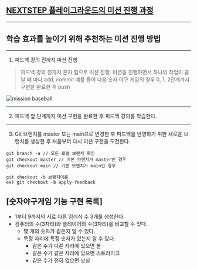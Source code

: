 ## [NEXTSTEP 플레이그라운드의 미션 진행 과정](https://github.com/next-step/nextstep-docs/blob/master/playground/README.md)

---
## 학습 효과를 높이기 위해 추천하는 미션 진행 방법

---
1. 피드백 강의 전까지 미션 진행 
> 피드백 강의 전까지 혼자 힘으로 미션 진행. 미션을 진행하면서 하나의 작업이 끝날 때 마다 add, commit
> 예를 들어 다음 숫자 야구 게임의 경우 0, 1, 2단계까지 구현을 완료한 후 push

![mission baseball](https://raw.githubusercontent.com/next-step/nextstep-docs/master/playground/images/mission_baseball.png)

---
2. 피드백 앞 단계까지 미션 구현을 완료한 후 피드백 강의를 학습한다.

---
3. Git 브랜치를 master 또는 main으로 변경한 후 피드백을 반영하기 위한 새로운 브랜치를 생성한 후 처음부터 다시 미션 구현을 도전한다.

```
git branch -a // 모든 로컬 브랜치 확인
git checkout master // 기본 브랜치가 master인 경우
git checkout main // 기본 브랜치가 main인 경우

git checkout -b 브랜치이름
ex) git checkout -b apply-feedback
```

## [숫자야구게임 기능 구현 목록]
* 1부터 9까지의 서로 다른 임싀싀 수 3개를 생성한다.
* 컴퓨터의 수(3자리)와 플레이어의 수(3자리)를 비교할 수 있다.
  * 몇 개의 숫자가 같은지 알 수 있다. 
  * 특정 자리에 특정 숫자가 있는지 알 수 있다.
    * 같은 수가 다른 자리에 있으면 볼
    * 같은 수가 같은 자리에 있으면 스트라이크
    * 같은 수가 전혀 없으면 낫싱
